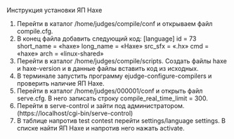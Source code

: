 Инструкция установки ЯП Haxe

1. Перейти в каталог /home/judges/compile/conf и открываем файл compile.cfg.
2. В конец файла добавить следующий код:
[language]
id = 73
short_name = «haxe»
long_name = «Haxe»
src_sfx = «.hx»
cmd = «haxe»
arch = «linux-shared»
3. Перейти в каталог /home/judges/compile/scripts. Создать файлы haxe и haxe-version и в данные файлы вставить код из исходных.
4. В терминале запустить программу ejudge-configure-compilers и проверить наличие ЯП Haxe.
5. Перейти в каталог /home/judges/000001/conf и открыть файл serve.cfg. В него записать строку compile_real_time_limit = 300.
6. Перейти в serve-control и зайти под администратором. (https://localhost/cgi-bin/serve-control)
7. В таблице напротив test contest перейти settings/language settings. В списке найти ЯП Haxe и напротив него нажать activate.
